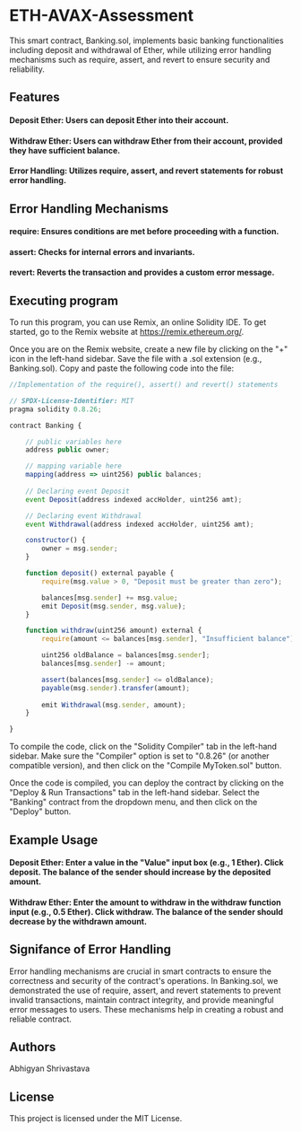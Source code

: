 # ETH-AVAX-Assessment
This smart contract, Banking.sol, implements basic banking functionalities including deposit and withdrawal of Ether, while utilizing error handling mechanisms such as require, assert, and revert to ensure security and reliability.

## Features
#### Deposit Ether: Users can deposit Ether into their account.
#### Withdraw Ether: Users can withdraw Ether from their account, provided they have sufficient balance.
#### Error Handling: Utilizes require, assert, and revert statements for robust error handling.

## Error Handling Mechanisms
#### require: Ensures conditions are met before proceeding with a function.
#### assert: Checks for internal errors and invariants.
#### revert: Reverts the transaction and provides a custom error message.


## Executing program

To run this program, you can use Remix, an online Solidity IDE. To get started, go to the Remix website at https://remix.ethereum.org/.

Once you are on the Remix website, create a new file by clicking on the "+" icon in the left-hand sidebar. Save the file with a .sol extension (e.g., Banking.sol). Copy and paste the following code into the file:

```javascript
//Implementation of the require(), assert() and revert() statements

// SPDX-License-Identifier: MIT
pragma solidity 0.8.26;

contract Banking {

    // public variables here
    address public owner;

    // mapping variable here
    mapping(address => uint256) public balances;
    
    // Declaring event Deposit
    event Deposit(address indexed accHolder, uint256 amt);

    // Declaring event Withdrawal
    event Withdrawal(address indexed accHolder, uint256 amt);

    constructor() {
        owner = msg.sender;
    }

    function deposit() external payable {
        require(msg.value > 0, "Deposit must be greater than zero");

        balances[msg.sender] += msg.value;
        emit Deposit(msg.sender, msg.value);
    }

    function withdraw(uint256 amount) external {
        require(amount <= balances[msg.sender], "Insufficient balance");

        uint256 oldBalance = balances[msg.sender];
        balances[msg.sender] -= amount;

        assert(balances[msg.sender] <= oldBalance);
        payable(msg.sender).transfer(amount);
        
        emit Withdrawal(msg.sender, amount);
    }

}
```

To compile the code, click on the "Solidity Compiler" tab in the left-hand sidebar. Make sure the "Compiler" option is set to "0.8.26" (or another compatible version), and then click on the "Compile MyToken.sol" button.

Once the code is compiled, you can deploy the contract by clicking on the "Deploy & Run Transactions" tab in the left-hand sidebar. Select the "Banking" contract from the dropdown menu, and then click on the "Deploy" button.

## Example Usage
#### Deposit Ether: Enter a value in the "Value" input box (e.g., 1 Ether). Click deposit. The balance of the sender should increase by the deposited amount.
#### Withdraw Ether: Enter the amount to withdraw in the withdraw function input (e.g., 0.5 Ether). Click withdraw. The balance of the sender should decrease by the withdrawn amount.

## Signifance of Error Handling
Error handling mechanisms are crucial in smart contracts to ensure the correctness and security of the contract's operations. In Banking.sol, we demonstrated the use of require, assert, and revert statements to prevent invalid transactions, maintain contract integrity, and provide meaningful error messages to users. These mechanisms help in creating a robust and reliable contract.

## Authors

Abhigyan Shrivastava


## License

This project is licensed under the MIT License.
